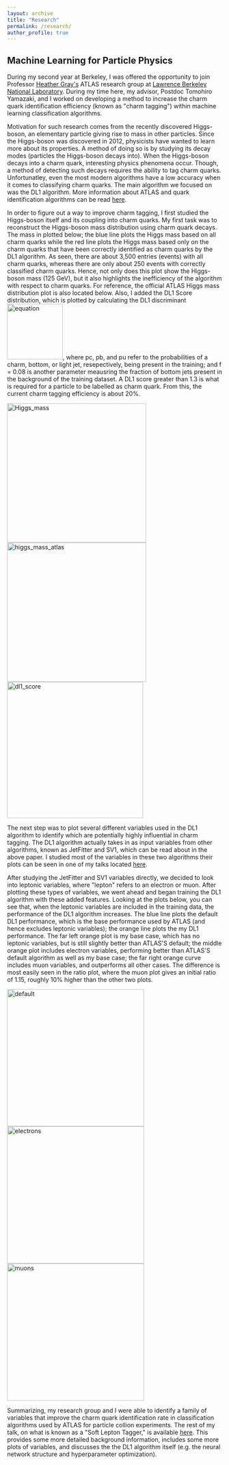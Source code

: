 ```yaml
---
layout: archive
title: "Research"
permalink: /research/
author_profile: true
---
```


## Machine Learning for Particle Physics
During my second year at Berkeley, I was offered the opportunity to join Professor [Heather Gray's](https://physics.berkeley.edu/people/faculty/heather-gray) ATLAS research group at [Lawrence Berkeley National Laboratory](https://www.physics.lbl.gov/atlas/). During my time here, my advisor, Postdoc Tomohiro Yamazaki, and I worked on developing a method to increase the charm quark identification efficiency (known as "charm tagging") within machine learning classification algorithms.

Motivation for such research comes from the recently discovered Higgs-boson, an elementary particle giving rise to mass in other particles. Since the Higgs-boson was discovered in 2012, physicists have wanted to learn more about its properties. A method of doing so is by studying its decay modes (particles the Higgs-boson decays into). When the Higgs-boson decays into a charm quark, interesting physics phenomena occur. Though, a method of detecting such decays requires the ability to tag charm quarks. Unfortunatley, even the most modern algorithms have a low accuracy when it comes to classifying charm quarks. The main algorithm we focused on was the DL1 algorithm. More information about ATLAS and quark identification algorithms can be read [here](https://arxiv.org/pdf/1907.05120.pdf).

In order to figure out a way to improve charm tagging, I first studied the Higgs-boson itself and its coupling into charm quarks. My first task was to reconstruct the Higgs-boson mass distribution using charm quark decays. The mass in plotted below; the blue line plots the Higgs mass based on all charm quarks while the red line plots the Higgs mass based only on the charm quarks that have been correctly identified as charm quarks by the DL1 algorithm. As seen, there are about 3,500 entries (events) with all charm quarks, whereas there are only about 250 events with correctly classified charm quarks. Hence, not only does this plot show the Higgs-boson mass (125 GeV), but it also highlights the inefficiency of the algorithm with respect to charm quarks. For reference, the official ATLAS Higgs mass distribution plot is also located below. Also, I added the DL1 Score distribution, which is plotted by calculating the DL1 discriminant <img width="130" alt="equation" src="https://user-images.githubusercontent.com/93623304/140429897-5d9218f6-4449-4d75-8110-9e8594ef8160.png">, where pc, pb, and pu refer to the probabilities of a charm, bottom, or light jet, resepectively, being present in the training; and f = 0.08 is another parameter meausring the fraction of bottom jets present in the background of the training dataset. A DL1 score greater than 1.3 is what is required for a particle to be labelled as charm quark. From this, the current charm tagging efficiency is about 20%. 


<p float="left">
  <img width="325" alt="Higgs_mass" src="https://user-images.githubusercontent.com/93623304/140403859-2a254b7c-a7a0-4cad-b41a-38ed45d6cacb.png" />
  <img width="325" alt="higgs_mass_atlas" src="https://user-images.githubusercontent.com/93623304/140403948-e9e8d587-385f-42d7-95fd-866819d45fe6.png" />
  <img width="318" alt="dl1_score" src="https://user-images.githubusercontent.com/93623304/140428258-a45c2478-f9af-4931-9706-74af2e495200.png">
</p>

The next step was to plot several different variables used in the DL1 algorithm to identify which are potentially highly influential in charm tagging. The DL1 algorithm actually takes in as input variables from other algorithms, known as JetFitter and SV1, which can be read about in the above paper. I studied most of the variables in these two algorithms their plots can be seen in one of my talks located [here](http://bennettaustin.github.io/files/Charm_tagging_presentation.pdf).


After studying the JetFitter and SV1 variables directly, we decided to look into leptonic variables, where "lepton" refers to an electron or muon. After plotting these types of variables, we went ahead and began training the DL1 algorithm with these added features. Looking at the plots below, you can see that, when the leptonic variables are included in the training data, the performance of the DL1 algorithm increases. The blue line plots the default DL1 performance, which is the base performance used by ATLAS (and hence excludes leptonic variables); the orange line plots the my DL1 performance. The far left orange plot is my base case, which has no leptonic variables, but is still slightly better than ATLAS'S default; the middle orange plot includes electron variables, performing better than ATLAS'S default algorithm as well as my base case; the far right orange curve includes muon variables, and outperforms all other cases. The difference is most easily seen in the ratio plot, where the muon plot gives an initial ratio of 1.15, roughly 10% higher than the other two plots.

<p float="left">
  <img width="320" alt="default" src="https://user-images.githubusercontent.com/93623304/140433540-88b57eca-dbd4-46fe-9b8a-152ac18c1f6c.png">
  <img width="320" alt="electrons" src="https://user-images.githubusercontent.com/93623304/140433551-66161d4f-09bc-48ac-ae16-f3f2dc3f45fd.png">
  <img width="320" alt="muons" src="https://user-images.githubusercontent.com/93623304/140433580-91c068aa-255f-4933-af73-d107ccf2f2cb.png">
</p>

Summarizing, my research group and I were able to identify a family of variables that improve the charm quark identification rate in classification algorithms used by ATLAS for particle collion experiments. The rest of my talk, on what is known as a "Soft Lepton Tagger," is available [here](http://bennettaustin.github.io/files/Soft_Lepton_Tagger.pdf). This provides some more detailed background information, includes some more plots of variables, and discusses the the DL1 algorithm itself (e.g. the neural network structure and hyperparameter optimization).
